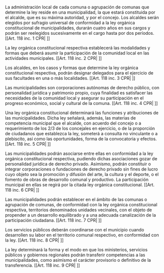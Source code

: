 La administración local de cada comuna o agrupación de comunas que determine la ley reside en una municipalidad, la que estará constituida por el alcalde, que es su máxima autoridad, y por el concejo. Los alcaldes serán elegidos por sufragio universal de conformidad a la ley orgánica constitucional de municipalidades, durarán cuatro años en sus cargos y podrán ser reelegidos sucesivamente en el cargo hasta por dos períodos. [[Art. 118 inc. 1 CPR| ]]

La ley orgánica constitucional respectiva establecerá las modalidades y formas que deberá asumir la participación de la comunidad local en las actividades municipales. [[Art. 118 inc. 2 CPR| ]]

Los alcaldes, en los casos y formas que determine la ley orgánica constitucional respectiva, podrán designar delegados para el ejercicio de sus facultades en una o más localidades. [[Art. 118 inc. 3 CPR| ]]

Las municipalidades son corporaciones autónomas de derecho público, con personalidad jurídica y patrimonio propio, cuya finalidad es satisfacer las necesidades de la comunidad local y asegurar su participación en el progreso económico, social y cultural de la comuna. [[Art. 118 inc. 4 CPR| ]]

Una ley orgánica constitucional determinará las funciones y atribuciones de las municipalidades. Dicha ley señalará, además, las materias de competencia municipal que el alcalde, con acuerdo del concejo o a requerimiento de los 2/3 de los concejales en ejercicio, o de la proporción de ciudadanos que establezca la ley, someterá a consulta no vinculante o a plebiscito, así como las oportunidades, forma de la convocatoria y efectos. [[Art. 118 inc. 5 CPR| ]]

Las municipalidades podrán asociarse entre ellas en conformidad a la ley orgánica constitucional respectiva, pudiendo dichas asociaciones gozar de personalidad jurídica de derecho privado. Asimismo, podrán constituir o integrar corporaciones o fundaciones de derecho privado sin fines de lucro cuyo objeto sea la promoción y difusión del arte, la cultura y el deporte, o el fomento de obras de desarrollo comunal y productivo. La participación municipal en ellas se regirá por la citada ley orgánica constitucional. [[Art. 118 inc. 6 CPR| ]]

Las municipalidades podrán establecer en el ámbito de las comunas o agrupación de comunas, de conformidad con la ley orgánica constitucional respectiva, territorios denominados unidades vecinales, con el objeto de propender a un desarrollo equilibrado y a una adecuada canalización de la participación ciudadana. [[Art. 118 inc. 7 CPR| ]]

Los servicios públicos deberán coordinarse con el municipio cuando desarrollen su labor en el territorio comunal respectivo, en conformidad con la ley. [[Art. 118 inc. 8 CPR| ]]

La ley determinará la forma y el modo en que los ministerios, servicios públicos y gobiernos regionales podrán transferir competencias a las municipalidades, como asimismo el carácter provisorio o definitivo de la transferencia. [[Art. 118 inc. 9 CPR| ]]